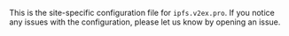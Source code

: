 This is the site-specific configuration file for `ipfs.v2ex.pro`. If you notice any issues with the configuration, please let us know by opening an issue.